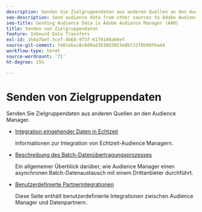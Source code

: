 ```yaml
---
description: Senden Sie Zielgruppendaten aus anderen Quellen an den Audience Manager.
seo-description: Send audience data from other sources to Adobe Audience Manager (AAM).
seo-title: Sending Audience Data in Adobe Audience Manager (AAM)
title: Senden von Zielgruppendaten
feature: Inbound Data Transfers
exl-id: 164a7bef-3cef-4b68-973f-6179149a68ef
source-git-commit: fe01ebac8c0d0ad3630d3853e0bf32f0b00f6a44
workflow-type: tm+mt
source-wordcount: '71'
ht-degree: 15%

---
```


# Senden von Zielgruppendaten

Senden Sie Zielgruppendaten aus anderen Quellen an den Audience Manager.

* [Integration eingehender Daten in Echtzeit](/help/using/integration/sending-audience-data/real-time-data-integration/real-time-tech-specs.md)

  Informationen zur Integration von Echtzeit-Audience Managern.

* [Beschreibung des Batch-Datenübertragungsprozesses](/help/using/integration/sending-audience-data/batch-data-transfer-explained/batch-data-transfer-explained.md)

  Ein allgemeiner Überblick darüber, wie Audience Manager einen asynchronen Batch-Datenaustausch mit einem Drittanbieter durchführt.

* [Benutzerdefinierte Partnerintegrationen](/help/using/integration/sending-audience-data/custom-partner-integrations.md)

  Diese Seite enthält benutzerdefinierte Integrationen zwischen Audience Manager und Datenpartnern.
